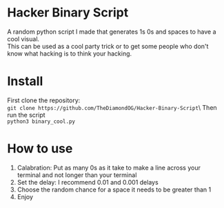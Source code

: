 # Hacker Binary Script
A random python script I made that generates 1s 0s and spaces to have a cool visual.\
This can be used as a cool party trick or to get some people who don't know what hacking is to think your hacking.
# Install
First clone the repository:\
`git clone https://github.com/TheDiamondOG/Hacker-Binary-Script`\\
Then run the script\
`python3 binary_cool.py`
# How to use
1. Calabration: Put as many 0s as it take to make a line across your terminal and not longer than your terminal
2. Set the delay: I recommend 0.01 and 0.001 delays
3. Choose the random chance for a space it needs to be greater than 1
4. Enjoy
